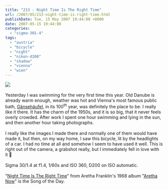 ```yaml
---
title: "213 - Night Time Is The Right Time"
url: /2007/05/213-night-time-is-right-time.html
publishDate: Tue, 15 May 2007 19:44:00 +0000
date: 2007-05-15 19:44:00
categories: 
  - "sigma-301-4"
tags: 
  - "austria"
  - "bicycle"
  - "night"
  - "nikon-d200"
  - "shadow"
  - "vienna"
  - "wien"
---
```

<a href="https://d25zfm9zpd7gm5.cloudfront.net/1200x1200/2007/20070514_204821.JPG"><img src="https://d25zfm9zpd7gm5.cloudfront.net/0600x0600/2007/20070514_204821.JPG"/></a><br/><br/>Yesterday I was swimming for the very first time this year. Old Danube is already warm enough, weather was hot and Vienna's most famous public bath, <a href="http://maps.google.com/?ie=UTF8&ll=48.228775,16.430504&spn=0.01175,0.028195&z=16&om=1" target="_blank">Gänsehäufel</a>, in its 100<sup>th</sup> year, was definitely the place to be. I really like it there. It has the charm of the 1950s, and it is so big, that it never feels overly crowded. After work I spent one hour swimming and lying in the sun, and then another hour taking photographs.<br/><br/>I really like the images I made there and normally one of them would have made it, but then, on my way home, I saw this bicycle, lit by the headlights of a car. I had no time at all and somehow I seem to have used it well. This is right out of the camera, a grabshot really, but I immediately fell in love with it 🙂<br/><br/>Sigma 30/1.4 at f1.4, 1/60s and ISO 360, D200 on ISO automatic.<br/><br/>"<a href="http://www.actionext.com/names_a/aretha_franklin_lyrics/night_time_is_the_right_time.html" target="_blank">Night Time Is The Right Time</a>" from Aretha Franklin's 1968 album "<a href="http://www.amazon.com/Aretha-Now-Franklin/dp/B00000331L" target="_blank">Aretha Now</a>" is the Song of the Day.
